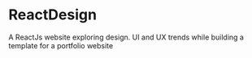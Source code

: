 # ReactDesign
A ReactJs website exploring design. UI and UX trends while building a template for a portfolio website
